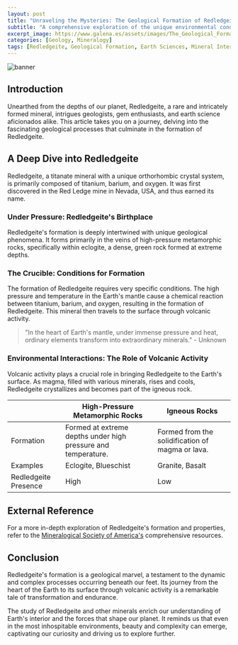 ```yaml
---
layout: post
title: "Unraveling the Mysteries: The Geological Formation of Redledgeite"
subtitle: "A comprehensive exploration of the unique environmental conditions that shape Redledgeite's formation."
excerpt_image: https://www.galena.es/assets/images/The_Geological_Formation_of_Redledgeite.png
categories: [Geology, Mineralogy]
tags: [Redledgeite, Geological Formation, Earth Sciences, Mineral Interactions]
---
```


![banner](https://www.galena.es/assets/images/The_Geological_Formation_of_Redledgeite.png "Illustration depicting the geological formation of Redledgeite, showcasing unique environmental conditions such as volcanic activity and mineral interactions that contribute to its development.")

## Introduction

Unearthed from the depths of our planet, Redledgeite, a rare and intricately formed mineral, intrigues geologists, gem enthusiasts, and earth science aficionados alike. This article takes you on a journey, delving into the fascinating geological processes that culminate in the formation of Redledgeite.

## A Deep Dive into Redledgeite

Redledgeite, a titanate mineral with a unique orthorhombic crystal system, is primarily composed of titanium, barium, and oxygen. It was first discovered in the Red Ledge mine in Nevada, USA, and thus earned its name.

### Under Pressure: Redledgeite's Birthplace

Redledgeite's formation is deeply intertwined with unique geological phenomena. It forms primarily in the veins of high-pressure metamorphic rocks, specifically within eclogite, a dense, green rock formed at extreme depths.

### The Crucible: Conditions for Formation

The formation of Redledgeite requires very specific conditions. The high pressure and temperature in the Earth's mantle cause a chemical reaction between titanium, barium, and oxygen, resulting in the formation of Redledgeite. This mineral then travels to the surface through volcanic activity.

> "In the heart of Earth's mantle, under immense pressure and heat, ordinary elements transform into extraordinary minerals." - Unknown

### Environmental Interactions: The Role of Volcanic Activity

Volcanic activity plays a crucial role in bringing Redledgeite to the Earth's surface. As magma, filled with various minerals, rises and cools, Redledgeite crystallizes and becomes part of the igneous rock.

|   | High-Pressure Metamorphic Rocks | Igneous Rocks |
|---|---|---|
| Formation | Formed at extreme depths under high pressure and temperature. | Formed from the solidification of magma or lava. |
| Examples | Eclogite, Blueschist | Granite, Basalt |
| Redledgeite Presence | High | Low |

## External Reference

For a more in-depth exploration of Redledgeite's formation and properties, refer to the [Mineralogical Society of America's](https://www.minsocam.org/) comprehensive resources.

## Conclusion

Redledgeite's formation is a geological marvel, a testament to the dynamic and complex processes occurring beneath our feet. Its journey from the heart of the Earth to its surface through volcanic activity is a remarkable tale of transformation and endurance.

The study of Redledgeite and other minerals enrich our understanding of Earth's interior and the forces that shape our planet. It reminds us that even in the most inhospitable environments, beauty and complexity can emerge, captivating our curiosity and driving us to explore further.